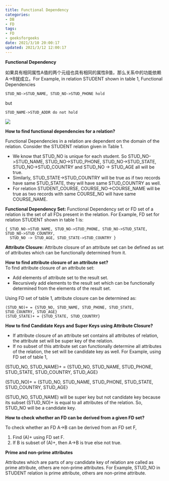 ```yaml
---
title: Functional Dependency
categories:
- DB
- FD
tags:
- FD
- geeksforgeeks
date: 2021/3/10 20:00:17
updated: 2021/3/12 12:00:17
---
```




**Functional Dependency**

如果具有相同属性A值的两个元组也具有相同的属性B值，那么关系中的功能依赖A->B就成立。For Example, in relation STUDENT shown in table 1, Functional Dependencies

```
STUD_NO->STUD_NAME, STUD_NO->STUD_PHONE hold
```

but

```
STUD_NAME->STUD_ADDR do not hold
```

![](https://gitee.com/gaoyi-ai/image-bed/raw/master/images/image23.png)

**How to find functional dependencies for a relation?**

Functional Dependencies in a relation are dependent on the domain of the relation. Consider the STUDENT relation given in Table 1.

*   We know that STUD_NO is unique for each student. So STUD_NO->STUD_NAME, STUD_NO->STUD_PHONE, STUD_NO->STUD_STATE, STUD_NO->STUD_COUNTRY and STUD_NO -> STUD_AGE all will be true.
*   Similarly, STUD_STATE->STUD_COUNTRY will be true as if two records have same STUD_STATE, they will have same STUD_COUNTRY as well.
*   For relation STUDENT_COURSE, COURSE_NO->COURSE_NAME will be true as two records with same COURSE_NO will have same COURSE_NAME.

**Functional Dependency Set:** Functional Dependency set or FD set of a relation is the set of all FDs present in the relation. For Example, FD set for relation STUDENT shown in table 1 is:

```
{ STUD_NO->STUD_NAME, STUD_NO->STUD_PHONE, STUD_NO->STUD_STATE, STUD_NO->STUD_COUNTRY, 
  STUD_NO -> STUD_AGE, STUD_STATE->STUD_COUNTRY }
```

**Attribute Closure:** Attribute closure of an attribute set can be defined as set of attributes which can be functionally determined from it.

**How to find attribute closure of an attribute set?**  
To find attribute closure of an attribute set:

*   Add elements of attribute set to the result set.
*   Recursively add elements to the result set which can be functionally determined from the elements of the result set.

Using FD set of table 1, attribute closure can be determined as:

```
(STUD_NO)+ = {STUD_NO, STUD_NAME, STUD_PHONE, STUD_STATE, STUD_COUNTRY, STUD_AGE}
(STUD_STATE)+ = {STUD_STATE, STUD_COUNTRY}
```

**How to find Candidate Keys and Super Keys using Attribute Closure?**

*   If attribute closure of an attribute set contains all attributes of relation, the attribute set will be super key of the relation.
*   If no subset of this attribute set can functionally determine all attributes of the relation, the set will be candidate key as well. For Example, using FD set of table 1,

(STUD_NO, STUD_NAME)+ = {STUD_NO, STUD_NAME, STUD_PHONE, STUD_STATE, STUD_COUNTRY, STUD_AGE}

(STUD_NO)+ = {STUD_NO, STUD_NAME, STUD_PHONE, STUD_STATE, STUD_COUNTRY, STUD_AGE}

(STUD_NO, STUD_NAME) will be super key but not candidate key because its subset (STUD_NO)+ is equal to all attributes of the relation. So, STUD_NO will be a candidate key.

**How to check whether an FD can be derived from a given FD set?**

To check whether an FD A->B can be derived from an FD set F,

1.  Find (A)+ using FD set F.
2.  If B is subset of (A)+, then A->B is true else not true.

**Prime and non-prime attributes**

Attributes which are parts of any candidate key of relation are called as prime attribute, others are non-prime attributes. For Example, STUD_NO in STUDENT relation is prime attribute, others are non-prime attribute.
